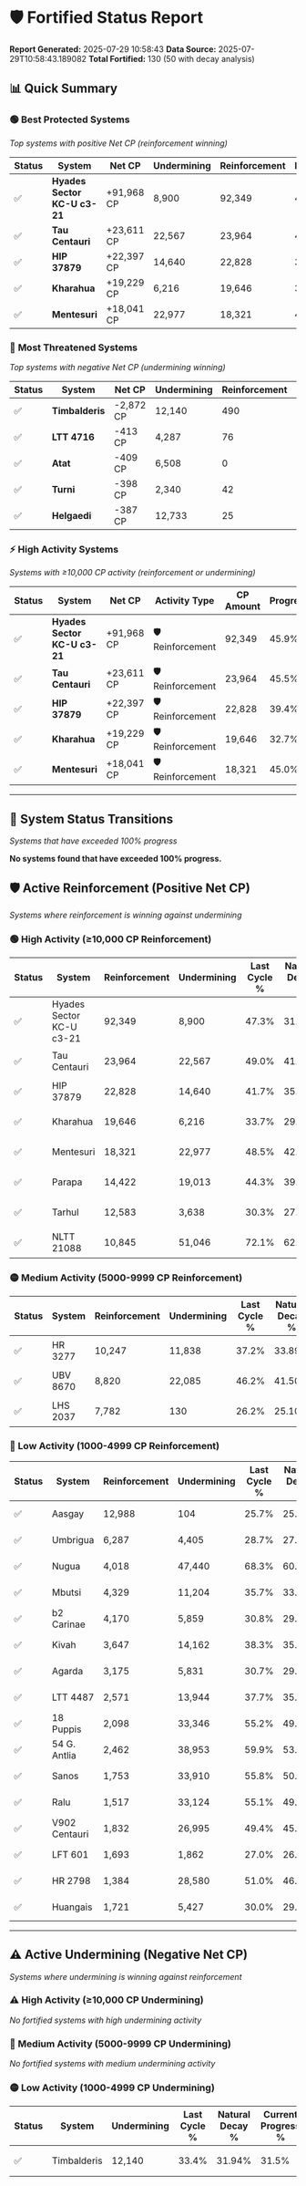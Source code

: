 # 🛡️ Fortified Status Report

**Report Generated:** 2025-07-29 10:58:43
**Data Source:** 2025-07-29T10:58:43.189082
**Total Fortified:** 130 (50 with decay analysis)

## 📊 Quick Summary

### 🟢 **Best Protected Systems**
*Top systems with positive Net CP (reinforcement winning)*

| Status | System | Net CP | Undermining | Reinforcement | Progress |
|--------|--------|--------|-------------|---------------|----------|
| ✅ | **Hyades Sector KC-U c3-21** | +91,968 CP | 8,900 | 92,349 | 45.9% |
| ✅ | **Tau Centauri** | +23,611 CP | 22,567 | 23,964 | 45.5% |
| ✅ | **HIP 37879** | +22,397 CP | 14,640 | 22,828 | 39.4% |
| ✅ | **Kharahua** | +19,229 CP | 6,216 | 19,646 | 32.7% |
| ✅ | **Mentesuri** | +18,041 CP | 22,977 | 18,321 | 45.0% |

### 🔴 **Most Threatened Systems**
*Top systems with negative Net CP (undermining winning)*

| Status | System | Net CP | Undermining | Reinforcement | Progress |
|--------|--------|--------|-------------|---------------|----------|
| ✅ | **Timbalderis** | -2,872 CP | 12,140 | 490 | 31.5% |
| ✅ | **LTT 4716** | -413 CP | 4,287 | 76 | 28.2% |
| ✅ | **Atat** | -409 CP | 6,508 | 0 | 29.9% |
| ✅ | **Turni** | -398 CP | 2,340 | 42 | 26.8% |
| ✅ | **Helgaedi** | -387 CP | 12,733 | 25 | 34.5% |

### ⚡ **High Activity Systems**
*Systems with ≥10,000 CP activity (reinforcement or undermining)*

| Status | System | Net CP | Activity Type | CP Amount | Progress |
|--------|--------|--------|---------------|-----------|----------|
| ✅ | **Hyades Sector KC-U c3-21** | +91,968 CP | 🛡️ Reinforcement | 92,349 | 45.9% |
| ✅ | **Tau Centauri** | +23,611 CP | 🛡️ Reinforcement | 23,964 | 45.5% |
| ✅ | **HIP 37879** | +22,397 CP | 🛡️ Reinforcement | 22,828 | 39.4% |
| ✅ | **Kharahua** | +19,229 CP | 🛡️ Reinforcement | 19,646 | 32.7% |
| ✅ | **Mentesuri** | +18,041 CP | 🛡️ Reinforcement | 18,321 | 45.0% |

---

## 🔄 System Status Transitions
*Systems that have exceeded 100% progress*

**No systems found that have exceeded 100% progress.**


## 🛡️ Active Reinforcement (Positive Net CP)
*Systems where reinforcement is winning against undermining*

### 🟢 High Activity (≥10,000 CP Reinforcement)

| Status | System | Reinforcement | Undermining | Last Cycle % | Natural Decay % | Current Progress % | Current CP | Net CP | Activity |
|--------|--------|---------------|-------------|--------------|-----------------|-------------------|------------|--------|----------|
| ✅ | Hyades Sector KC-U c3-21 | 92,349 | 8,900 | 47.3% | 31.75% | 45.9% | 298,350 | +91,968 | 🟢 High Reinforcement |
| ✅ | Tau Centauri | 23,964 | 22,567 | 49.0% | 41.87% | 45.5% | 295,750 | +23,611 | 🟢 High Reinforcement |
| ✅ | HIP 37879 | 22,828 | 14,640 | 41.7% | 35.95% | 39.4% | 256,099 | +22,397 | 🟢 High Reinforcement |
| ✅ | Kharahua | 19,646 | 6,216 | 33.7% | 29.74% | 32.7% | 212,550 | +19,229 | 🟢 High Reinforcement |
| ✅ | Mentesuri | 18,321 | 22,977 | 48.5% | 42.22% | 45.0% | 292,500 | +18,041 | 🟢 High Reinforcement |
| ✅ | Parapa | 14,422 | 19,013 | 44.3% | 39.24% | 41.4% | 269,100 | +14,062 | 🟢 High Reinforcement |
| ✅ | Tarhul | 12,583 | 3,638 | 30.3% | 27.83% | 29.7% | 193,050 | +12,156 | 🟢 High Reinforcement |
| ✅ | NLTT 21088 | 10,845 | 51,046 | 72.1% | 62.64% | 64.2% | 417,300 | +10,134 | 🟢 High Reinforcement |

### 🟡 Medium Activity (5000-9999 CP Reinforcement)

| Status | System | Reinforcement | Undermining | Last Cycle % | Natural Decay % | Current Progress % | Current CP | Net CP | Activity |
|--------|--------|---------------|-------------|--------------|-----------------|-------------------|------------|--------|----------|
| ✅ | HR 3277 | 10,247 | 11,838 | 37.2% | 33.89% | 35.4% | 230,100 | +9,822 | 🟡 Medium Reinforcement |
| ✅ | UBV 8670 | 8,820 | 22,085 | 46.2% | 41.50% | 42.8% | 278,200 | +8,451 | 🟡 Medium Reinforcement |
| ✅ | LHS 2037 | 7,782 | 130 | 26.2% | 25.10% | 26.2% | 170,300 | +7,165 | 🟡 Medium Reinforcement |

### 🔴 Low Activity (1000-4999 CP Reinforcement)

| Status | System | Reinforcement | Undermining | Last Cycle % | Natural Decay % | Current Progress % | Current CP | Net CP | Activity |
|--------|--------|---------------|-------------|--------------|-----------------|-------------------|------------|--------|----------|
| ✅ | Aasgay | 12,988 | 104 | 25.7% | 25.00% | 25.7% | 167,050 | +4,550 | 🔵 Low Reinforcement |
| ✅ | Umbrigua | 6,287 | 4,405 | 28.7% | 27.32% | 28.0% | 182,000 | +4,406 | 🔵 Low Reinforcement |
| ✅ | Nugua | 4,018 | 47,440 | 68.3% | 60.40% | 61.0% | 396,500 | +3,883 | 🔵 Low Reinforcement |
| ✅ | Mbutsi | 4,329 | 11,204 | 35.7% | 33.40% | 34.0% | 221,000 | +3,881 | 🔵 Low Reinforcement |
| ✅ | b2 Carinae | 4,170 | 5,859 | 30.8% | 29.35% | 29.9% | 194,350 | +3,579 | 🔵 Low Reinforcement |
| ✅ | Kivah | 3,647 | 14,162 | 38.3% | 35.60% | 36.1% | 234,650 | +3,221 | 🔵 Low Reinforcement |
| ✅ | Agarda | 3,175 | 5,831 | 30.7% | 29.39% | 29.8% | 193,700 | +2,667 | 🔵 Low Reinforcement |
| ✅ | LTT 4487 | 2,571 | 13,944 | 37.7% | 35.30% | 35.6% | 231,400 | +1,951 | 🔵 Low Reinforcement |
| ✅ | 18 Puppis | 2,098 | 33,346 | 55.2% | 49.83% | 50.1% | 325,650 | +1,747 | 🔵 Low Reinforcement |
| ✅ | 54 G. Antlia | 2,462 | 38,953 | 59.9% | 53.64% | 53.9% | 350,350 | +1,665 | 🔵 Low Reinforcement |
| ✅ | Sanos | 1,753 | 33,910 | 55.8% | 50.36% | 50.6% | 328,900 | +1,555 | 🔵 Low Reinforcement |
| ✅ | Ralu | 1,517 | 33,124 | 55.1% | 49.79% | 50.0% | 325,000 | +1,338 | 🔵 Low Reinforcement |
| ✅ | V902 Centauri | 1,832 | 26,995 | 49.4% | 45.00% | 45.2% | 293,800 | +1,293 | 🔵 Low Reinforcement |
| ✅ | LFT 601 | 1,693 | 1,862 | 27.0% | 26.51% | 26.7% | 173,550 | +1,252 | 🔵 Low Reinforcement |
| ✅ | HR 2798 | 1,384 | 28,580 | 51.0% | 46.42% | 46.6% | 302,900 | +1,179 | 🔵 Low Reinforcement |
| ✅ | Huangais | 1,721 | 5,427 | 30.0% | 29.03% | 29.2% | 189,800 | +1,126 | 🔵 Low Reinforcement |


---

## ⚠️ Active Undermining (Negative Net CP)
*Systems where undermining is winning against reinforcement*

### ⚠️ High Activity (≥10,000 CP Undermining)

*No fortified systems with high undermining activity*

### 🔶 Medium Activity (5000-9999 CP Undermining)

*No fortified systems with medium undermining activity*

### 🟡 Low Activity (1000-4999 CP Undermining)

| Status | System | Undermining | Last Cycle % | Natural Decay % | Current Progress % | Reinforcement | Current CP | Net CP | Activity |
|--------|--------|-------------|--------------|-----------------|-------------------|---------------|------------|--------|----------|
| ✅ | Timbalderis | 12,140 | 33.4% | 31.94% | 31.5% | 490 | 204,750 | -2,872 | 🟡 Low Undermining |
